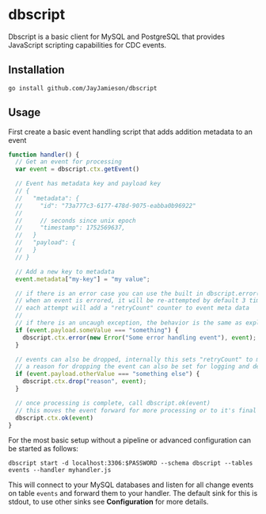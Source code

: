 # dbscript

Dbscript is a basic client for MySQL and PostgreSQL that provides JavaScript scripting capabilities for CDC events.

## Installation

```shell
go install github.com/JayJamieson/dbscript
```

## Usage

First create a basic event handling script that adds addition metadata to an event

```js
function handler() {
  // Get an event for processing
  var event = dbscript.ctx.getEvent()

  // Event has metadata key and payload key
  // {
  //   "metadata": {
  //     "id": "73a777c3-6177-478d-9075-eabba0b96922"
  //
  //     // seconds since unix epoch
  //     "timestamp": 1752569637,
  //   }
  //   "payload": {
  //   }
  // }

  // Add a new key to metadata
  event.metadata["my-key"] = "my value";

  // if there is an error case you can use the built in dbscript.error(error, event)
  // when an event is errored, it will be re-attempted by default 3 times or a configurable amount
  // each attempt will add a "retryCount" counter to event meta data
  //
  // if there is an uncaugh exception, the behavior is the same as explicitly calling dbscript.error(error, event)
  if (event.payload.someValue === "something") {
    dbscript.ctx.error(new Error("Some error handling event"), event);
  }

  // events can also be dropped, internally this sets "retryCount" to max value
  // a reason for dropping the event can also be set for logging and debuggin purposes
  if (event.payload.otherValue === "something else") {
    dbscript.ctx.drop("reason", event);
  }

  // once processing is complete, call dbscript.ok(event)
  // this moves the event forward for more processing or to it's final destination sink
  dbscript.ctx.ok(event)
}
```

For the most basic setup without a pipeline or advanced configuration can be started as follows:

```shell
dbscript start -d localhost:3306:$PASSWORD --schema dbscript --tables events --handler myhandler.js
```

This will connect to your MySQL databases and listen for all change events on table `events` and forward them to your handler. The default sink for this is stdout, to use other sinks see **Configuration** for more details.
